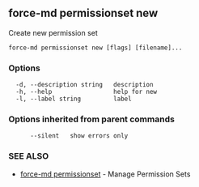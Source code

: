 ## force-md permissionset new

Create new permission set

```
force-md permissionset new [flags] [filename]...
```

### Options

```
  -d, --description string   description
  -h, --help                 help for new
  -l, --label string         label
```

### Options inherited from parent commands

```
      --silent   show errors only
```

### SEE ALSO

* [force-md permissionset](force-md_permissionset.md)	 - Manage Permission Sets

